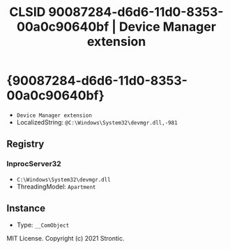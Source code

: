 ﻿---
title: "CLSID 90087284-d6d6-11d0-8353-00a0c90640bf | Device Manager extension"
excerpt: What is COM-Object CLSID 90087284-d6d6-11d0-8353-00a0c90640bf?
---

# {90087284-d6d6-11d0-8353-00a0c90640bf}

* `Device Manager extension`
* LocalizedString: `@C:\Windows\System32\devmgr.dll,-981`

## Registry


### InprocServer32

* `C:\Windows\System32\devmgr.dll`
* ThreadingModel: `Apartment`

## Instance

* Type: `__ComObject`

MIT License. Copyright (c) 2021 Strontic.


